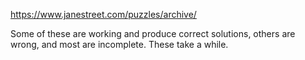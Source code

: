https://www.janestreet.com/puzzles/archive/

Some of these are working and produce correct solutions, others are wrong, and most are incomplete. These take a while.
